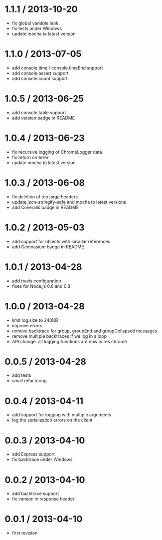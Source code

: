 
1.1.1 / 2013-10-20
==================

 * fix global variable leak
 * fix tests under Windows
 * update mocha to latest version

1.1.0 / 2013-07-05
==================

 * add console.time / console.timeEnd support
 * add console.assert support
 * add console.count support

1.0.5 / 2013-06-25
==================

 * add console.table support
 * add version badge in README

1.0.4 / 2013-06-23
==================

 * fix recursive logging of ChromeLogger data
 * fix return on error
 * update mocha to latest version

1.0.3 / 2013-06-08
==================

 * fix deletion of too large headers
 * update json-stringify-safe and mocha to latest versions
 * add Coveralls badge in README

1.0.2 / 2013-05-03
==================

 * add support for objects with circular references
 * add Gemnasium badge in README

1.0.1 / 2013-04-28
==================

 * add travis configuration
 * fixes for Node.js 0.6 and 0.8

1.0.0 / 2013-04-28
==================

 * limit log size to 240KB
 * improve errors
 * remove backtrace for group, groupEnd and groupCollapsed messages
 * remove multiple backtraces if we log in a loop
 * API change: all logging functions are now in res.chrome

0.0.5 / 2013-04-28
==================

 * add tests
 * small refactoring

0.0.4 / 2013-04-11
==================

 * add support for logging with multiple arguments
 * log the serialization errors on the client

0.0.3 / 2013-04-10
==================

 * add Express support
 * fix backtrace under Windows

0.0.2 / 2013-04-10
==================

 * add backtrace support
 * fix version in response header

0.0.1 / 2013-04-10
==================
 * first revision
